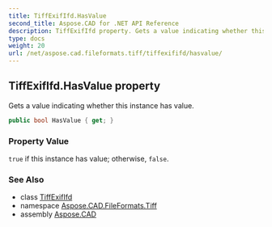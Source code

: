 ```yaml
---
title: TiffExifIfd.HasValue
second_title: Aspose.CAD for .NET API Reference
description: TiffExifIfd property. Gets a value indicating whether this instance has value
type: docs
weight: 20
url: /net/aspose.cad.fileformats.tiff/tiffexififd/hasvalue/
---
```

## TiffExifIfd.HasValue property

Gets a value indicating whether this instance has value.

```csharp
public bool HasValue { get; }
```

### Property Value

`true` if this instance has value; otherwise, `false`.

### See Also

* class [TiffExifIfd](../)
* namespace [Aspose.CAD.FileFormats.Tiff](../../tiffexififd/)
* assembly [Aspose.CAD](../../../)


